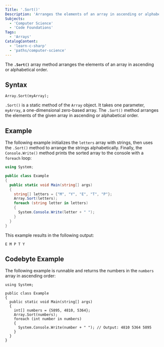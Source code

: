 ```yaml
---
Title: '.Sort()'
Description: 'Arranges the elements of an array in ascending or alphabetical order.'
Subjects:
  - 'Computer Science'
  - 'Code Foundations'
Tags:
  - 'Arrays'
CatalogContent:
  - 'learn-c-sharp'
  - 'paths/computer-science'
---
```


The **`.Sort()`** array method arranges the elements of an array in ascending or alphabetical order.

## Syntax

```pseudo
Array.Sort(myArray);
```

`.Sort()` is a static method of the `Array` object. It takes one parameter, `myArray`, a one-dimensional zero-based array. The `.Sort()` method arranges the elements of the given array in ascending or alphabetical order.

## Example

The following example initializes the `letters` array with strings, then uses the `.Sort()` method to arrange the strings alphabetically. Finally, the `Console.Write()` method prints the sorted array to the console with a `foreach` loop:

```cs
using System;

public class Example
{
  public static void Main(string[] args)
  {
    string[] letters = {"M", "Y", "E", "T", "P"};
    Array.Sort(letters);
    foreach (string letter in letters)
    {
      System.Console.Write(letter + " ");
    }
  }
}
```

This example results in the following output:

```shell
E M P T Y
```

## Codebyte Example

The following example is runnable and returns the numbers in the `numbers` array in ascending order:

```codebyte/csharp
using System;

public class Example
{
  public static void Main(string[] args)
  {
    int[] numbers = {5895, 4810, 5364};
    Array.Sort(numbers);
    foreach (int number in numbers)
    {
      System.Console.Write(number + " "); // Output: 4810 5364 5895 
    }
  }
}
```
